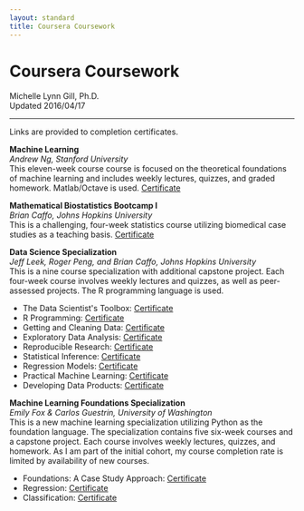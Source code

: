```yaml
---
layout: standard
title: Coursera Coursework
---
```


Coursera Coursework
===================


Michelle Lynn Gill, Ph.D.  
Updated 2016/04/17  

-------------------
Links are provided to completion certificates.

**Machine Learning**  
*Andrew Ng, Stanford University*  
This eleven-week course course is focused on the theoretical foundations of machine learning and includes weekly lectures, quizzes, and graded homework. Matlab/Octave is used. [Certificate](http://link.mlgill.co/1QWaeg9)


**Mathematical Biostatistics Bootcamp I**  
*Brian Caffo, Johns Hopkins University*  
This is a challenging, four-week statistics course utilizing biomedical case studies as a teaching basis. [Certificate](http://link.mlgill.co/1QWaiMV)

<!-- **Mathematical Biostatistics Bootcamp II**  
*Brian Caffo, Johns Hopkins University*  
*in progress* -->


**Data Science Specialization**  
*Jeff Leek, Roger Peng, and Brian Caffo, Johns Hopkins University*  
This is a nine course specialization with additional capstone project. Each four-week course involves weekly lectures and quizzes, as well as peer-assessed projects. The R programming language is used.

* The Data Scientist's Toolbox: [Certificate](http://link.mlgill.co/1QWajAo)
* R Programming: [Certificate](http://link.mlgill.co/1QWalbI)
* Getting and Cleaning Data: [Certificate](http://link.mlgill.co/1QWan3c)
* Exploratory Data Analysis: [Certificate](http://link.mlgill.co/1QWanQK)
* Reproducible Research: [Certificate](http://link.mlgill.co/1QWarjv)
* Statistical Inference: [Certificate](http://link.mlgill.co/1QWawUr)
* Regression Models: [Certificate](http://link.mlgill.co/1QWaADE)
* Practical Machine Learning: [Certificate](http://link.mlgill.co/1QWaBYj)
* Developing Data Products: [Certificate](http://link.mlgill.co/1QWaDPC)
<!-- * Capstone Project: *in progress*, project involves parsing corpuses from Twitter, blogs, and news articles to develop a predictive text engine -->


**Machine Learning Foundations Specialization**  
*Emily Fox & Carlos Guestrin, University of Washington*  
This is a new machine learning specialization utilizing Python as the foundation language. The specialization contains five six-week courses and a capstone project. Each course involves weekly lectures, quizzes, and homework. As I am part of the initial cohort, my course completion rate is limited by availability of new courses.

* Foundations: A Case Study Approach: [Certificate](http://link.mlgill.co/1QWaEDi)
* Regression: [Certificate](http://link.mlgill.co/1QWaGLv)
* Classification: [Certificate](http://link.mlgill.co/1U0JxZH)
<!-- * Clustering & Retrieval: *future* -->
<!-- * Recommender Systems & Dimensionality Reduction: *future* -->
<!-- * Capstone Project: *future* -->